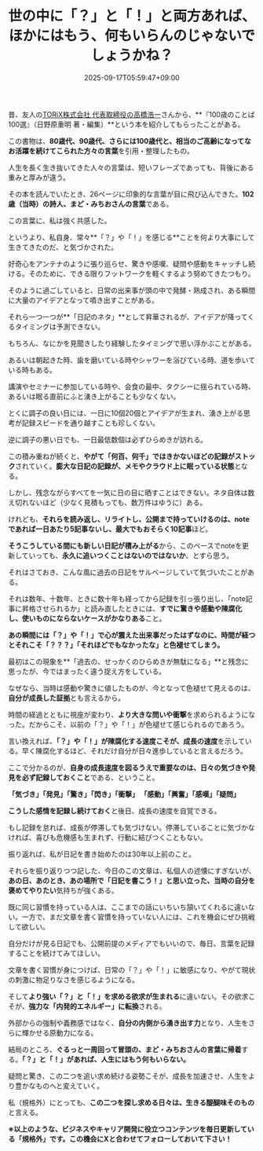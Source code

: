 ﻿---
title: "世の中に「？」と「！」と両方あれば、ほかにはもう、何もいらんのじゃないでしょうかね？"
date: 2025-09-17T05:59:47+09:00
draft: false
---

昔、友人の[TORiX株式会社 代表取締役の高橋浩一](https://www.torix-corp.com/profile/)さんから、**『100歳のことば100選』（日野原重明 著・編集）**という本を紹介してもらったことがある。

この書物は、**80歳代、90歳代、さらには100歳代と、相当のご高齢になってなお活躍を続けてこられた方々の言葉**を引用・整理したもの。



人生を長く生き抜いてきた人々の言葉は、短いフレーズであっても、背後にある重みと厚みが違う。

その本を読んでいたとき、26ページに印象的な言葉が目に飛び込んできた。**102歳（当時）の詩人、まど・みちおさんの言葉**である。

この言葉に、私は強く共感した。

というより、私自身、常々**「？」や「！」を感じる**ことを何より大事にして生きてきたのだ、と気づかされた。

好奇心をアンテナのように張り巡らせ、驚きや感嘆、疑問や感動をキャッチし続ける。そのために、できる限りフットワークを軽くするよう努めてきたつもり。

そのように過ごしていると、日常の出来事が頭の中で発酵・熟成され、ある瞬間に大量のアイデアとなって噴き出すことがある。

それら一つ一つが**「日記のネタ」**として昇華されるが、アイデアが降ってくるタイミングは予測できない。



もちろん、なにかを見聞きしたり経験したタイミングで思い浮かぶことがある。

あるいは朝起きた時、歯を磨いている時やシャワーを浴びている時、道を歩いている時もある。

講演やセミナーに参加している時や、会食の最中、タクシーに揺られている時、あるいは眠る直前にふと湧き上がることも少なくない。

とくに調子の良い日には、一日に10個20個とアイデアが生まれ、湧き上がる思考が記録スピードを通り越すことも珍しくない。

逆に調子の悪い日でも、一日最低数個は必ずひらめきが訪れる。

この積み重ねが続くと、**やがて「何百、何千」ではきかないほどの記録がストック**されていく。**膨大な日記の記録が、メモやクラウド上に眠っている状態**となる。



しかし、残念ながらすべてを一気に日の目に晒すことはできない。ネタ自体は数え切れないほど（少なく見積もっても、数万件はゆうに）ある。

けれども、**それらを読み返し、リライトし、公開まで持っていけるのは、noteであれば一日あたり5記事ないし、最大でもおそらく10記事**ほど。

**そうこうしている間にも新しい日記が積み上がる**から、このペースでnoteを更新していっても、**永久に追いつくことはないのではないか**、とすら思う。

それはさておき、こんな風に過去の日記をサルベージしていて気づいたことがある。

それは数年、十数年、ときに数十年も経ってから記録を引っ張り出し、「note記事に昇格させられるか」と読み直したときには、**すでに驚きや感動や陳腐化し、使いものにならないケースがかなりある**こと。

**あの瞬間には「？」や「！」で心が震えた出来事だったはずなのに、時間が経つとそれこそ「？？？」「それほどでもなかったな」と色褪せてしまう。**

最初はこの現象を**「過去の、せっかくのひらめきが無駄になる」**と残念に思ったが、今ではまったく違う捉え方をしている。

なぜなら、当時は感動や驚きに値したものが、今となって色褪せて見えるのは、**自分が成長した証拠**とも言えるから。



時間の経過とともに視座が変わり、**より大きな問いや衝撃**を求められるようになった。だからこそ、以前の「？」や「！」が色褪せて感じられるのであろう。

言い換えれば、**「？」や「！」が陳腐化する速度こそが、成長の速度**を示している。早く陳腐化するほど、それだけ自分が日々進歩していると言えるだろう。

ここで分かるのが、**自身の成長速度を図るうえで重要なのは、日々の気づきや発見を必ず記録しておくこと**である、ということ。

**「気づき」「発見」「驚き」「閃き」「衝撃」
「感動」「興奮」「感嘆」「疑問」**

**こうした感情を記録し続けておく**と後日、成長の速度を自覚できる。

もし記録を怠れば、成長が停滞しても気づけない。停滞していることに気づかなければ、喜びも危機感も生まれず、行動に結びつくこともない。

振り返れば、私が日記を書き始めたのは30年以上前のこと。

それらを振り返りつつ記した、今日のこの文章は、私個人の述懐にすぎないが、**あの日、あのとき、あの場所で「日記を書こう！」と思い立った、当時の自分を褒めてやりたい**気持ちが強くある。

既に同じ習慣を持っている人は、ここまでの話にいちいち頷いてくれるに違いない。一方で、まだ文章を書く習慣を持っていない人には、これを機会にぜひ挑戦して欲しい。

自分だけが見る日記でも、公開前提のメディアでもいいので、毎日、言葉を記録することを続けてみてほしい。



文章を書く習慣が身につけば、日常の「？」や「！」に敏感になり、やがて現状の刺激に物足りなさを感じるようになる。

そして**より強い「？」と「！」を求める欲求が生まれる**に違いない。その欲求こそが、**強力な「内発的エネルギー」に転換**される。

外部からの強制や義務感ではなく、**自分の内側から湧き出す力**となり、人生をさらに輝かせる原動力になる。

結局のところ、**ぐるっと一周回って冒頭の、まど・みちおさんの言葉に帰着**する。**「？」と「！」があれば、人生にはもう何もいらない。**

疑問と驚き、この二つを追い求め続ける姿勢こそが、成長を加速させ、人生をより豊かなものへと変えていく。

私（規格外）にとっても、**この二つを探し求める日々は、生きる醍醐味そのもの**と言える。



**※以上のような、ビジネスやキャリア開発に役立つコンテンツを毎日更新している「規格外」です。この機会にXと合わせてフォローしておいて下さい！**